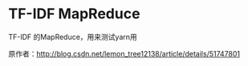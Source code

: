 # TF-IDF MapReduce
TF-IDF 的MapReduce，用来测试yarn用

原作者：http://blog.csdn.net/lemon_tree12138/article/details/51747801
